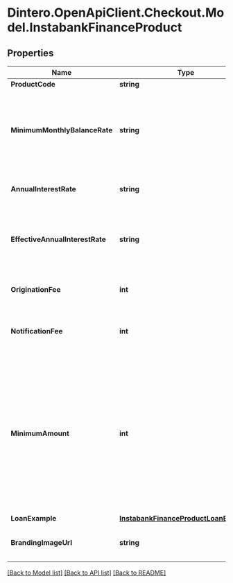 # Dintero.OpenApiClient.Checkout.Model.InstabankFinanceProduct

## Properties

Name | Type | Description | Notes
------------ | ------------- | ------------- | -------------
**ProductCode** | **string** |  | 
**MinimumMonthlyBalanceRate** | **string** | The minimum monthly installment basis as a percentage of the account balance.  | 
**AnnualInterestRate** | **string** | The interest rate for the payment product.  | [optional] 
**EffectiveAnnualInterestRate** | **string** | The effective annual interest rate for the payment product  | [optional] [readonly] 
**OriginationFee** | **int** | The startup fee for the payment product.  | 
**NotificationFee** | **int** | The notification fee for the payment product.  | 
**MinimumAmount** | **int** | Minimum order amount for this product. The product option will be excluded in payments where the order amount is less than the minimum amount.  | [optional] 
**LoanExample** | [**InstabankFinanceProductLoanExample**](InstabankFinanceProductLoanExample.md) |  | 
**BrandingImageUrl** | **string** | Url for a custom branding image | [optional] 

[[Back to Model list]](../README.md#documentation-for-models) [[Back to API list]](../README.md#documentation-for-api-endpoints) [[Back to README]](../README.md)

